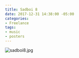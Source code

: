 ```yaml
---
title: Sadboi 8
date: 2017-12-31 14:38:00 -05:00
categories:
- Freelance
tags:
- music
- posters
---
```


![sadboi8.jpg](/uploads/sadboi8.jpg)